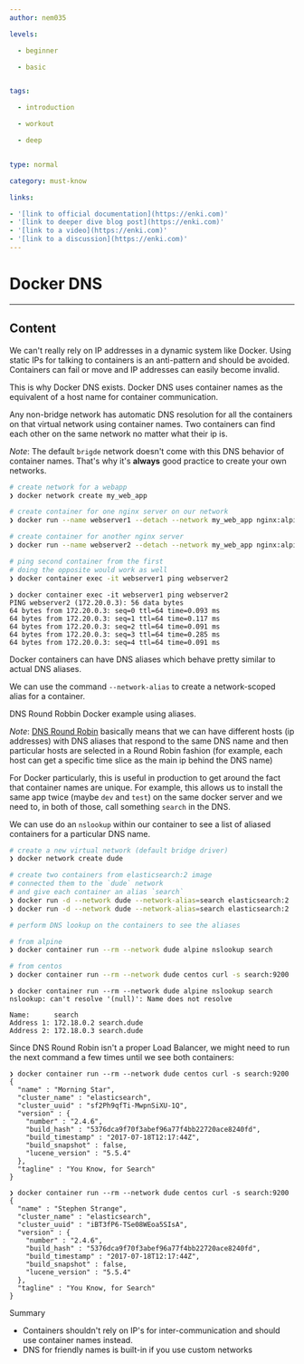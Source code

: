 ```yaml
---
author: nem035

levels:

  - beginner

  - basic


tags:

  - introduction

  - workout

  - deep


type: normal

category: must-know

links:

- '[link to official documentation](https://enki.com)'
- '[link to deeper dive blog post](https://enki.com)'
- '[link to a video](https://enki.com)'
- '[link to a discussion](https://enki.com)'
---
```

# Docker DNS
---
## Content

We can't really rely on IP addresses in a dynamic system like Docker.
Using static IPs for talking to containers is an anti-pattern and should be avoided.
Containers can fail or move and IP addresses can easily become invalid.

This is why Docker DNS exists. Docker DNS uses container names as the equivalent
of a host name for container communication.

Any non-bridge network has automatic DNS resolution for all the containers on that virtual network using container names. Two containers can find each other on the same network no matter what their ip is.

_Note_: The default `brigde` network doesn't come with this DNS behavior of container names.
That's why it's **always** good practice to create your own networks.

```bash
# create network for a webapp
❯ docker network create my_web_app

# create container for one nginx server on our network
❯ docker run --name webserver1 --detach --network my_web_app nginx:alpine

# create container for another nginx server
❯ docker run --name webserver2 --detach --network my_web_app nginx:alpine

# ping second container from the first
# doing the opposite would work as well
❯ docker container exec -it webserver1 ping webserver2
```

```
❯ docker container exec -it webserver1 ping webserver2
PING webserver2 (172.20.0.3): 56 data bytes
64 bytes from 172.20.0.3: seq=0 ttl=64 time=0.093 ms
64 bytes from 172.20.0.3: seq=1 ttl=64 time=0.117 ms
64 bytes from 172.20.0.3: seq=2 ttl=64 time=0.091 ms
64 bytes from 172.20.0.3: seq=3 ttl=64 time=0.285 ms
64 bytes from 172.20.0.3: seq=4 ttl=64 time=0.091 ms
```

Docker containers can have DNS aliases which behave pretty similar to actual DNS aliases.

We can use the command `--network-alias` to create a network-scoped alias for a container.

DNS Round Robbin Docker example using aliases.

_Note_: [DNS Round Robin](https://en.wikipedia.org/wiki/Round-robin_DNS) basically means that we can have different hosts (ip addresses) with DNS aliases that respond to the same DNS name and then particular hosts are selected in a Round Robin fashion (for example, each host can get a specific time slice as the main ip behind the DNS name)

For Docker particularly, this is useful in production to get around the fact that container names are unique. For example, this allows us to install the same app twice (maybe `dev` and `test`) on the same docker server and we need to, in both of those, call something `search` in the DNS.

We can use do an `nslookup` within our container to see a list of aliased containers for a particular DNS name.

```bash
# create a new virtual network (default bridge driver)
❯ docker network create dude

# create two containers from elasticsearch:2 image
# connected them to the `dude` network
# and give each container an alias `search`
❯ docker run -d --network dude --network-alias=search elasticsearch:2
❯ docker run -d --network dude --network-alias=search elasticsearch:2

# perform DNS lookup on the containers to see the aliases

# from alpine
❯ docker container run --rm --network dude alpine nslookup search

# from centos
❯ docker container run --rm --network dude centos curl -s search:9200
```

```
❯ docker container run --rm --network dude alpine nslookup search
nslookup: can't resolve '(null)': Name does not resolve

Name:      search
Address 1: 172.18.0.2 search.dude
Address 2: 172.18.0.3 search.dude
```

Since DNS Round Robin isn't a proper Load Balancer, we might need to run the next command a few times until we see both containers:

```
❯ docker container run --rm --network dude centos curl -s search:9200
{
  "name" : "Morning Star",
  "cluster_name" : "elasticsearch",
  "cluster_uuid" : "sf2Ph9qfTi-MwpnSiXU-1Q",
  "version" : {
    "number" : "2.4.6",
    "build_hash" : "5376dca9f70f3abef96a77f4bb22720ace8240fd",
    "build_timestamp" : "2017-07-18T12:17:44Z",
    "build_snapshot" : false,
    "lucene_version" : "5.5.4"
  },
  "tagline" : "You Know, for Search"
}

❯ docker container run --rm --network dude centos curl -s search:9200
{
  "name" : "Stephen Strange",
  "cluster_name" : "elasticsearch",
  "cluster_uuid" : "iBT3fP6-TSe08WEoa5SIsA",
  "version" : {
    "number" : "2.4.6",
    "build_hash" : "5376dca9f70f3abef96a77f4bb22720ace8240fd",
    "build_timestamp" : "2017-07-18T12:17:44Z",
    "build_snapshot" : false,
    "lucene_version" : "5.5.4"
  },
  "tagline" : "You Know, for Search"
}
```

Summary

* Containers shouldn't rely on IP's for inter-communication and should use container names instead.
* DNS for friendly names is built-in if you use custom networks
